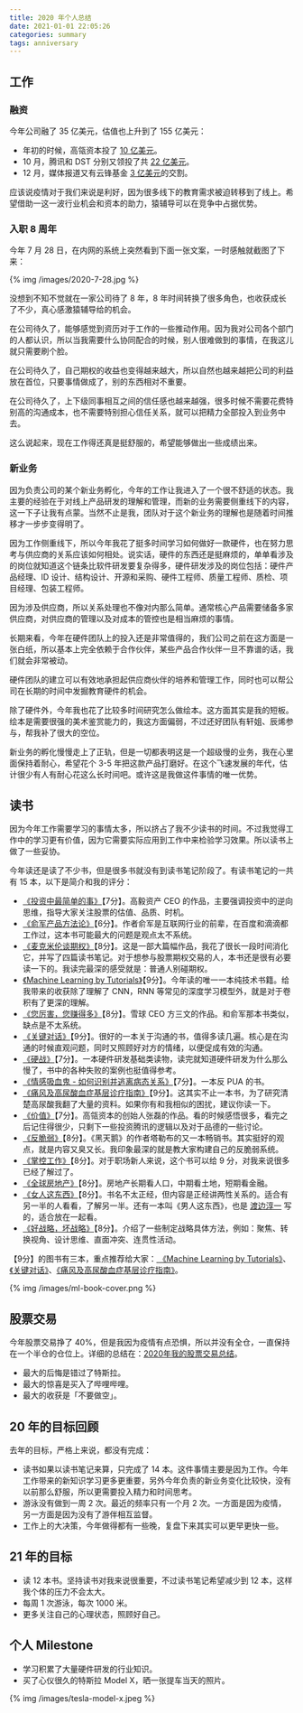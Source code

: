 ```yaml
---
title: 2020 年个人总结
date: 2021-01-01 22:05:26
categories: summary
tags: anniversary
---
```


## 工作

### 融资

今年公司融了 35 亿美元，估值也上升到了 155 亿美元：
 * 年初的时候，高瓴资本投了 [10 亿美元](https://tech.sina.com.cn/i/2020-03-31/doc-iimxxsth2766153.shtml)。
 * 10 月，腾讯和 DST 分别又领投了共 [22 亿美元](https://36kr.com/p/932857419008391)。
 * 12 月，媒体报道又有云锋基金 [3 亿美元](https://finance.sina.com.cn/tech/2020-12-24/doc-iiznezxs8622427.shtml)的交割。

应该说疫情对于我们来说是利好，因为很多线下的教育需求被迫转移到了线上。希望借助一这一波行业机会和资本的助力，猿辅导可以在竞争中占据优势。

### 入职 8 周年

今年 7 月 28 日，在内网的系统上突然看到下面一张文案，一时感触就截图了下来：

{% img /images/2020-7-28.jpg %}

没想到不知不觉就在一家公司待了 8 年，8 年时间转换了很多角色，也收获成长了不少，真心感激猿辅导给的机会。

在公司待久了，能够感觉到资历对于工作的一些推动作用。因为我对公司各个部门的人都认识，所以当我需要什么协同配合的时候，别人很难做到的事情，在我这儿就只需要刷个脸。

在公司待久了，自己期权的收益也变得越来越大，所以自然也越来越把公司的利益放在首位，只要事情做成了，别的东西相对不重要。

在公司待久了，上下级同事相互之间的信任感也越来越强，很多时候不需要花费特别高的沟通成本，也不需要特别担心信任关系，就可以把精力全部投入到业务中去。

这么说起来，现在工作得还真是挺舒服的，希望能够做出一些成绩出来。

### 新业务

因为负责公司的某个新业务孵化，今年的工作让我进入了一个很不舒适的状态。我主要的经验在于对线上产品研发的理解和管理，而新的业务需要侧重线下的内容，这一下子让我有点蒙。当然不止是我，团队对于这个新业务的理解也是随着时间推移才一步步变得明了。

因为工作侧重线下，所以今年我花了挺多时间学习如何做好一款硬件，也在努力思考与供应商的关系应该如何相处。说实话，硬件的东西还是挺麻烦的，单单看涉及的岗位就知道这个链条比软件研发要复杂得多，硬件研发涉及的岗位包括：硬件产品经理、ID 设计、结构设计、开源和采购、硬件工程师、质量工程师、质检、项目经理、包装工程师。

因为涉及供应商，所以关系处理也不像对内那么简单。通常核心产品需要储备多家供应商，对供应商的管理以及对成本的管控也是相当麻烦的事情。

长期来看，今年在硬件团队上的投入还是非常值得的，我们公司之前在这方面是一张白纸，所以基本上完全依赖于合作伙伴，某些产品合作伙伴一旦不靠谱的话，我们就会非常被动。

硬件团队的建立可以有效地承担起供应商伙伴的培养和管理工作，同时也可以帮公司在长期的时间中发掘教育硬件的机会。

除了硬件外，今年我也花了比较多时间研究怎么做绘本。这方面其实是我的短板。绘本是需要很强的美术鉴赏能力的，我这方面偏弱，不过还好团队有轩姐、辰烯参与，帮我补了很大的空位。

新业务的孵化慢慢走上了正轨，但是一切都表明这是一个超级慢的业务，我在心里面保持着耐心，希望花个 3-5 年把这款产品打磨好。在这个飞速发展的年代，估计很少有人有耐心花这么长时间吧。或许这是我做这件事情的唯一优势。

## 读书

因为今年工作需要学习的事情太多，所以挤占了我不少读书的时间。不过我觉得工作中的学习更有价值，因为它需要实际应用到工作中来检验学习效果。所以读书上​做了一些妥协。

今年读还是读了不少书，但是很多书就没有到读书笔记阶段了。有读书笔记的一共有 15 本，以下是简介和我的评分：

 * [《投资中最简单的事》](/2020/01/27/simple-investment-book-summary/)【7分】。高毅资产 CEO 的作品，主要强调投资中的逆向思维，指导大家关注股票的估值、品质、时机。
 * [《俞军产品方法论》](/2020/02/03/pm-work-from-yujun/)【6分】。作者俞军是互联网行业的前辈，在百度和滴滴都工作过，这本书可能最大的问题是观点太不系统。
 * [《麦克米伦谈期权》](/2020/02/08/option-learning-note/)【8分】。这是一部大篇幅作品，我花了很长一段时间消化它，并写了四篇读书笔记。对于想参与股票期权交易的人，本书还是很有必要读一下的。我读完最深的感受就是：普通人别碰期权。
 * [ 《Machine Learning by Tutorials》](/2020/02/26/machine-learning-for-ios/)【9分】。今年读的唯一一本纯技术书籍。给我带来的收获除了理解了 CNN，RNN 等常见的深度学习模型外，就是对于卷积有了更深的理解。
 * [《您厉害，您赚得多》](/2020/04/11/snowball-ceo-book-summary/)【8分】。雪球 CEO 方三文的作品。和俞军那本书类似，缺点是不太系统。
 * [《关键对话》](/2020/04/19/crucial-conversations-book-summary/)【9分】。很好的一本关于沟通的书，值得多读几遍。核心是在沟通的时候直观问题，同时又照顾好对方的情绪，以便促成有效的沟通。
 * [《硬战》](/2020/07/05/hardware-war-book/)【7分】。一本硬件研发基础类读物，读完就知道硬件研发为什么那么慢了，书中的各种失败的案例也挺值得参考。
 * [《情感吸血鬼 - 如何识别并逃离病态关系》](/2020/07/09/dodging-energy-vampires-book/)【7分】。一本反 PUA 的书。
 * [《痛风及高尿酸血症基层诊疗指南》](/2020/09/19/study-of-HUA/)【9分】。这其实不止一本书，为了研究清楚高尿酸我翻了大量的资料。如果你有和我相似的困扰，建议你读一下。
 * [《价值》](/2020/10/09/value-book-summary/)【7分】。高瓴资本的创始人张磊的作品。看的时候感悟很多，看完之后记住得很少，只剩下一些投资腾讯的逻辑以及对于品德的一些讨论。
 * [《反脆弱》](/2020/10/12/antifragile-book-summary/)【8分】。《黑天鹅》的作者塔勒布的又一本畅销书。其实挺好的观点，就是内容又臭又长。我印象最深的就是教大家构建自己的反脆弱系统。
 * [《掌控工作》](/2020/11/02/manage-work-book-summary/)【8分】。对于职场新人来说，这个书可以给 9 分，对我来说很多已经了解过了。
 * [《全球房地产》](/2020/11/19/global-house-market-book-summary/)【8分】。房地产长期看人口，中期看土地，短期看金融。
 * [《女人这东西》](/2020/11/29/women-kind/)【8分】。书名不太正经，但内容是正经讲两性关系的。适合有另一半的人看看，了解另一半。还有一本叫《男人这东西》，也是 [渡边淳一](https://zh.wikipedia.org/wiki/%E6%B8%A1%E8%BE%B9%E6%B7%B3%E4%B8%80) 写的，适合放在一起看。
 * [《好战略，坏战略》](/2020/12/09/good-strategy-bad-strategy/)【8分】。介绍了一些制定战略具体方法，例如：聚焦、转换视角、设计思维、直面冲突、连贯性活动。

【9分】的图书有三本，重点推荐给大家：[ 《Machine Learning by Tutorials》](/2020/02/26/machine-learning-for-ios/)、[《关键对话》](/2020/04/19/crucial-conversations-book-summary/)、[《痛风及高尿酸血症基层诊疗指南》](/2020/09/19/study-of-HUA/)。

{% img /images/ml-book-cover.png %}


 ## 股票交易

今年股票交易挣了 40%，但是我因为疫情有点恐惧，所以并没有全仓，一直保持在一个半仓的仓位上。详细的总结在：[2020年我的股票交易总结](/2020/12/18/2020-stock-trade-summary/)。

 * 最大的后悔是错过了特斯拉。
 * 最大的惊喜是买入了哔哩哔哩。
 * 最大的收获是「不要做空」。
 
## 20 年的目标回顾

去年的目标，严格上来说，都没有完成：
 
 * 读书如果以读书笔记来算，只完成了 14 本。这件事情主要是因为工作。今年工作带来的新知识学习更多更重要，另外今年负责的新业务变化比较快，没有以前那么舒服，所以更需要投入精力和时间思考。
 * 游泳没有做到一周 2 次。最近的频率只有一个月 2 次。一方面是因为疫情，另一方面是因为没有了游伴相互监督。
 * 工作上的大决策，今年做得都有一些晚，复盘下来其实可以更早更快一些。

## 21 年的目标

 * 读 12 本书。坚持读书对我来说很重要，不过读书笔记希望减少到 12 本，这样我个体的压力不会太大。
 * 每周 1 次游泳，每次 1000 米。
 * 更多关注自己的心理状态，照顾好自己。

## 个人 Milestone

 * 学习积累了大量硬件研发的行业知识。
 * 买了心仪很久的特斯拉 Model X，晒一张提车当天的照片。

{% img /images/tesla-model-x.jpeg %}


